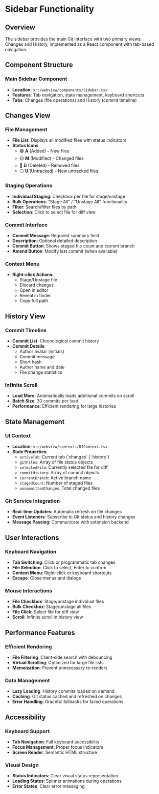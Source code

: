 # Sidebar Functionality

## Overview
The sidebar provides the main Git interface with two primary views: Changes and History, implemented as a React component with tab-based navigation.

## Component Structure

### Main Sidebar Component
- **Location**: `src/webview/components/Sidebar.tsx`
- **Features**: Tab navigation, state management, keyboard shortcuts
- **Tabs**: Changes (file operations) and History (commit timeline)

## Changes View

### File Management
- **File List**: Displays all modified files with status indicators
- **Status Icons**:
  - 🟢 **A** (Added) - New files
  - 🟡 **M** (Modified) - Changed files
  - 🔴 **D** (Deleted) - Removed files
  - ⚪ **U** (Untracked) - New untracked files

### Staging Operations
- **Individual Staging**: Checkbox per file for stage/unstage
- **Bulk Operations**: "Stage All" / "Unstage All" functionality
- **Filter**: Search/filter files by path
- **Selection**: Click to select file for diff view

### Commit Interface
- **Commit Message**: Required summary field
- **Description**: Optional detailed description
- **Commit Button**: Shows staged file count and current branch
- **Amend Button**: Modify last commit (when available)

### Context Menu
- **Right-click Actions**:
  - Stage/Unstage file
  - Discard changes
  - Open in editor
  - Reveal in finder
  - Copy full path

## History View

### Commit Timeline
- **Commit List**: Chronological commit history
- **Commit Details**:
  - Author avatar (initials)
  - Commit message
  - Short hash
  - Author name and date
  - File change statistics

### Infinite Scroll
- **Load More**: Automatically loads additional commits on scroll
- **Batch Size**: 30 commits per load
- **Performance**: Efficient rendering for large histories

## State Management

### UI Context
- **Location**: `src/webview/contexts/UIContext.tsx`
- **State Properties**:
  - `activeTab`: Current tab ('changes' | 'history')
  - `gitFiles`: Array of file status objects
  - `selectedFile`: Currently selected file for diff
  - `commitHistory`: Array of commit objects
  - `currentBranch`: Active branch name
  - `stagedCount`: Number of staged files
  - `uncommittedChanges`: Total changed files

### Git Service Integration
- **Real-time Updates**: Automatic refresh on file changes
- **Event Listeners**: Subscribe to Git status and history changes
- **Message Passing**: Communicate with extension backend

## User Interactions

### Keyboard Navigation
- **Tab Switching**: Click or programmatic tab changes
- **File Selection**: Click to select, Enter to confirm
- **Context Menu**: Right-click or keyboard shortcuts
- **Escape**: Close menus and dialogs

### Mouse Interactions
- **File Checkbox**: Stage/unstage individual files
- **Bulk Checkbox**: Stage/unstage all files
- **File Click**: Select file for diff view
- **Scroll**: Infinite scroll in history view

## Performance Features

### Efficient Rendering
- **File Filtering**: Client-side search with debouncing
- **Virtual Scrolling**: Optimized for large file lists
- **Memoization**: Prevent unnecessary re-renders

### Data Management
- **Lazy Loading**: History commits loaded on demand
- **Caching**: Git status cached and refreshed on changes
- **Error Handling**: Graceful fallbacks for failed operations

## Accessibility

### Keyboard Support
- **Tab Navigation**: Full keyboard accessibility
- **Focus Management**: Proper focus indicators
- **Screen Reader**: Semantic HTML structure

### Visual Design
- **Status Indicators**: Clear visual status representation
- **Loading States**: Spinner animations during operations
- **Error States**: Clear error messaging